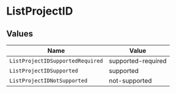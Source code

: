 # ListProjectID


## Values

| Name                             | Value                            |
| -------------------------------- | -------------------------------- |
| `ListProjectIDSupportedRequired` | supported-required               |
| `ListProjectIDSupported`         | supported                        |
| `ListProjectIDNotSupported`      | not-supported                    |